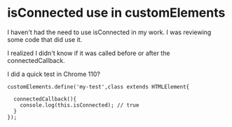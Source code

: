 # isConnected use in customElements 

I haven't had the need to use isConnected in my work. I was reviewing some code that did use it. 

I realized I didn't know if it was called before or after the connectedCallback. 

I did a quick test in Chrome 110?

```
customElements.define('my-test',class extends HTMLElement{

  connectedCallback(){
    console.log(this.isConnected); // true
  }
});
```


